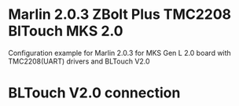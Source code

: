 # Marlin 2.0.3 ZBolt Plus TMC2208 BlTouch MKS 2.0
Configuration example for Marlin 2.0.3 for MKS Gen L 2.0 board with TMC2208(UART) drivers and BLTouch V2.0

# BLTouch V2.0 connection
